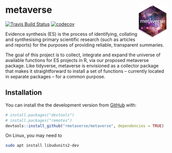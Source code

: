 
<!-- README.md is generated from README.Rmd. Please edit that file -->
metaverse <img src="man/figures/metaverse_hex.png" align="right" width="18%" height="18%" />
============================================================================================

[![Travis Build Status](https://travis-ci.com/rmetaverse/metaverse.svg?branch=master)](https://travis-ci.com/rmetaverse/metaverse/) [![codecov](https://codecov.io/gh/rmetaverse/metaverse/branch/master/graph/badge.svg)](https://codecov.io/gh/rmetaverse/metaverse)

Evidence synthesis (ES) is the process of identifying, collating and synthesising primary scientific research (such as articles and reports) for the purposes of providing reliable, transparent summaries.

The goal of this project is to collect, integrate and expand the universe of available functions for ES projects in R, via our proposed metaverse package. Like tidyverse, metaverse is envisioned as a collector package that makes it straightforward to install a set of functions – currently located in separate packages – for a common purpose.

Installation
------------

You can install the the development version from [GitHub](https://github.com/) with:

``` r
# install.packages("devtools")
# install.packages("remotes")
devtools::install_github("rmetaverse/metaverse", dependencies = TRUE)
```

On Linux, you may need to

``` bash
sudo apt install libudunits2-dev
```
